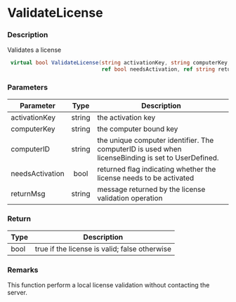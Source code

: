 # ValidateLicense

### Description

Validates a license

```csharp
 virtual bool ValidateLicense(string activationKey, string computerKey, string computerID, 
                              ref bool needsActivation, ref string returnMsg)
```

### Parameters

| Parameter       |  Type  | Description                                                                                       |
| --------------- | :----: | ------------------------------------------------------------------------------------------------- |
| activationKey   | string | the activation key                                                                                |
| computerKey     | string | the computer bound key                                                                            |
| computerID      | string | the unique computer identifier. The computerID is used when licenseBinding is set to UserDefined. |
| needsActivation |  bool  | returned flag indicating whether the license needs to be activated                                |
| returnMsg       | string | message returned by the license validation operation                                              |

### Return

| Type | Description                                   |
| ---- | --------------------------------------------- |
| bool | true if the license is valid; false otherwise |

### Remarks

This function perform a local license validation without contacting the server.
